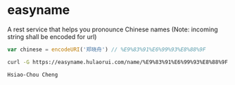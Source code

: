 # easyname

A rest service that helps you pronounce Chinese names (Note: incoming string shall be encoded for url)


```javascript
var chinese = encodeURI('郑晓舟') // %E9%83%91%E6%99%93%E8%88%9F
```

```bash
curl -G https://easyname.hulaorui.com/name/%E9%83%91%E6%99%93%E8%88%9F

Hsiao-Chou Cheng
```


